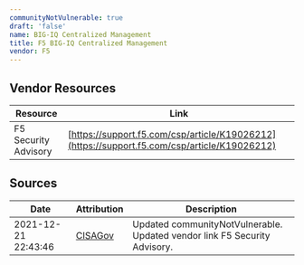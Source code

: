 ```yaml
---
communityNotVulnerable: true
draft: 'false'
name: BIG-IQ Centralized Management
title: F5 BIG-IQ Centralized Management
vendor: F5
---
```


## Vendor Resources
| Resource | Link |
| --- | --- |
| F5 Security Advisory | [https://support.f5.com/csp/article/K19026212](https://support.f5.com/csp/article/K19026212) |



## Sources
| Date | Attribution | Description |
| --- | --- | --- |
| 2021-12-21 22:43:46 | [CISAGov](https://raw.githubusercontent.com/cisagov/log4j-affected-db/develop/README.md) | Updated communityNotVulnerable. Updated vendor link F5 Security Advisory.  |
